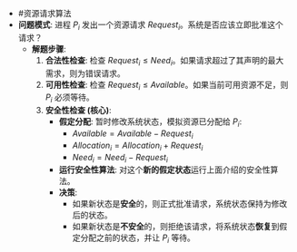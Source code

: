 * #资源请求算法   
* **问题模式**: 进程 $P_i$ 发出一个资源请求 $Request_i$。系统是否应该立即批准这个请求？
    *   **解题步骤**:
        1.  **合法性检查**: 检查 $Request_i \le Need_i$。如果请求超过了其声明的最大需求，则为错误请求。
        2.  **可用性检查**: 检查 $Request_i \le Available$。如果当前可用资源不足，则 $P_i$ 必须等待。
        3.  **安全性检查 (核心)**:
            *   **假定分配**: 暂时修改系统状态，模拟资源已分配给 $P_i$:
                *   $Available = Available - Request_i$
                *   $Allocation_i = Allocation_i + Request_i$
                *   $Need_i = Need_i - Request_i$
            *   **运行安全性算法**: 对这个**新的假定状态**运行上面介绍的安全性算法。
            *   **决策**:
                *   如果新状态是**安全**的，则正式批准请求，系统状态保持为修改后的状态。
                *   如果新状态是**不安全**的，则拒绝该请求，将系统状态**恢复**到假定分配之前的状态，并让 $P_i$ 等待。